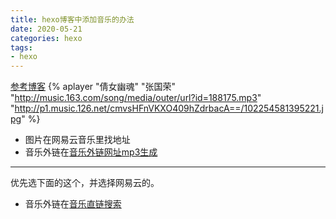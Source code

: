 ```yaml
---
title: hexo博客中添加音乐的办法
date: 2020-05-21
categories: hexo
tags: 
- hexo
---
```

[参考博客](http://cxjiang.top/2017/04/22/hexo-music/)
{% aplayer "倩女幽魂" "张国荣" "http://music.163.com/song/media/outer/url?id=188175.mp3" "http://p1.music.126.net/cmvsHFnVKXO409hZdrbacA==/102254581395221.jpg" %}
* 图片在网易云音乐里找地址
* 音乐外链在[音乐外链网址mp3生成](http://music.xf1433.com/)
---

优先选下面的这个，并选择网易云的。
* 音乐外链在[音乐直链搜索](https://music.liuzhijin.cn/)